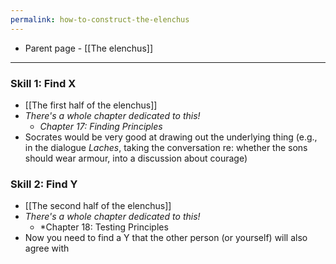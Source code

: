 ```yaml
---
permalink: how-to-construct-the-elenchus
---
```


- Parent page - [[The elenchus]]
---
### Skill 1: Find X
- [[The first half of the elenchus]]
- *There's a whole chapter dedicated to this!* 
	- *Chapter 17: Finding Principles*
- Socrates would be very good at drawing out the underlying thing (e.g., in the dialogue *Laches*, taking the conversation re: whether the sons should wear armour, into a discussion about courage)
### Skill 2: Find Y
- [[The second half of the elenchus]]
- *There's a whole chapter dedicated to this!* 
	- *Chapter 18: Testing Principles
- Now you need to find a Y that the other person (or yourself) will also agree with
